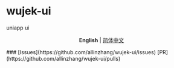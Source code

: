 # wujek-ui
  uniapp ui 

<p align='center'>
<b>English</b> | <a href="https://github.com/allinzhang/wujek-ui/blob/master/README-zh-CN.md">简体中文</a>
</p>
### 
[Issues](https://github.com/allinzhang/wujek-ui/issues)
[PR](https://github.com/allinzhang/wujek-ui/pulls)